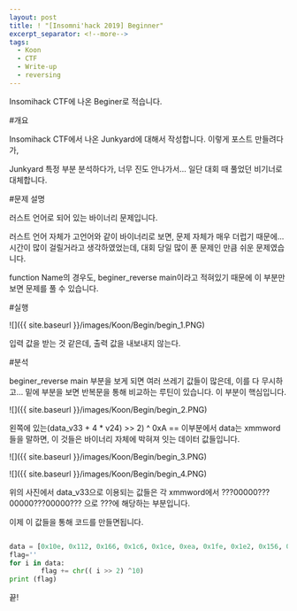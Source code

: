 ```yaml
---
layout: post
title: ! "[Insomni'hack 2019] Beginner"
excerpt_separator: <!--more-->
tags:
  - Koon
  - CTF
  - Write-up
  - reversing
---
```

Insomihack CTF에 나온 Beginer로 적습니다.
<!--more-->

#개요

Insomihack CTF에서 나온 Junkyard에 대해서 작성합니다. 이렇게 포스트 만들려다가,

Junkyard 특정 부분 분석하다가, 너무 진도 안나가서... 일단 대회 때 풀었던 비기너로 대체합니다.

#문제 설명

러스트 언어로 되어 있는 바이너리 문제입니다.

러스트 언어 자체가 고언어와 같이 바이너리로 보면, 문제 자체가 매우 더럽기 때문에... 시간이 많이 걸릴거라고 생각하였었는데, 대회 당일 많이 푼 문제인 만큼 쉬운 문제였습니다.

function Name의 경우도, beginer_reverse main이라고 적혀있기 때문에 이 부분만 보면 문제를 풀 수 있습니다.


#실행

![]({{ site.baseurl }}/images/Koon/Begin/begin_1.PNG)

입력 값을 받는 것 같은데, 출력 값을 내보내지 않는다.

#분석

beginer_reverse main 부분을 보게 되면 여러 쓰레기 값들이 많은데, 이를 다 무시하고... 밑에 부분을 보면 반복문을 통해 비교하는 루틴이 있습니다. 이 부분이 핵심입니다.

![]({{ site.baseurl }}/images/Koon/Begin/begin_2.PNG)

왼쪽에 있는(data_v33 + 4 * v24) >> 2) ^ 0xA == 이부분에서 data는 xmmword 들을 말하면, 이 것들은 바이너리 자체에 박혀져 잇는 데이터 값들입니다.

![]({{ site.baseurl }}/images/Koon/Begin/begin_3.PNG)

![]({{ site.baseurl }}/images/Koon/Begin/begin_4.PNG)

위의 사진에서 data_v33으로 이용되는 값들은 각 xmmword에서 ???00000???00000???00000??? 으로 ???에 해당하는 부분입니다.

이제 이 값들을 통해 코드를 만들면됩니다.

```python

data = [0x10e, 0x112, 0x166, 0x1c6, 0x1ce, 0xea, 0x1fe, 0x1e2, 0x156, 0x1ae, 0x156, 0x1e2, 0xe6, 0x1ae, 0xee, 0x156, 0x18a, 0xfa, 0x1e2, 0x1ba, 0x1a6, 0xea, 0x1e2, 0xe6, 0x156, 0x1e2, 0xe6, 0x1f2, 0xe6, 0x1e2, 0x1e6, 0xe6]
flag=''
for i in data:
        flag += chr(( i >> 2) ^10)
print (flag)

```

끝!
